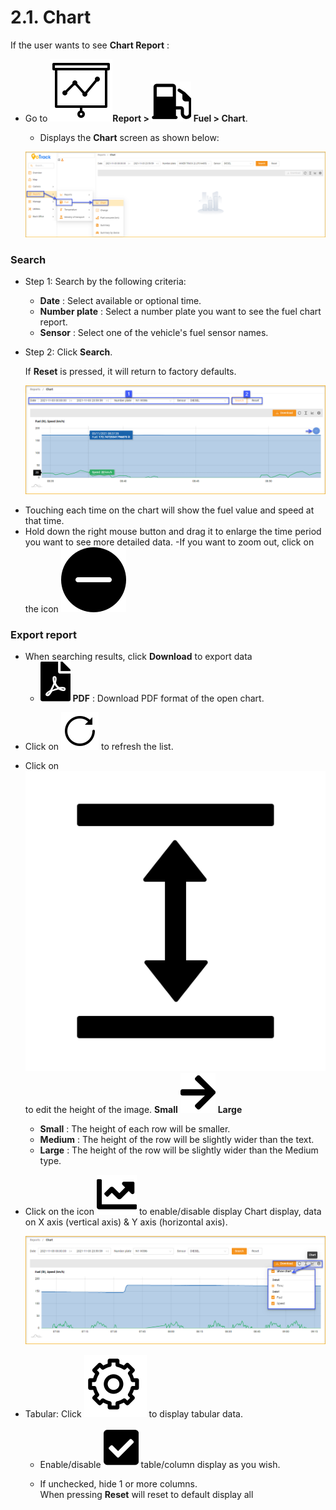 # 2.1. Chart

If the user wants to see **Chart Report** :

* Go to **<span class="icon-left svg-filter-tick">![Ok](/docs/assets/images/web-interface/icon/SVG/dynamic.svg )Report > <span class= "icon-left svg-filter-tick">![Ok](/docs/assets/images/web-interface/icon/SVG/gas-station.svg) Fuel > Chart**.
  
  * Displays the **Chart** screen as shown below:

  <span style="display:block;text-align:left">![Interface Web](/docs/assets/images/web-english/reports/fuel-chart-1.png)

### Search

* Step 1: Search by the following criteria:

    * **Date** : Select available or optional time.
    * **Number plate** : Select a number plate you want to see the fuel chart report.
    * **Sensor** : Select one of the vehicle's fuel sensor names.

* Step 2: Click **Search**.
 
    If **Reset** is pressed, it will return to factory defaults.

    <span style="display:block;text-align:left">![Interface Web](/docs/assets/images/web-english/reports/fuel-chart-search.png)

- Touching each time on the chart will show the fuel value and speed at that time.
- Hold down the right mouse button and drag it to enlarge the time period you want to see more detailed data.
-If you want to zoom out, click on the icon <span class="icon-left svg-filter-blue">![Ok](/docs/assets/images/web-interface/icon/SVG/minus-svgrepo-com.svg)

### Export report
* When searching results, click **Download** to export data
  - <span class="icon-left svg-filter-circlered">![Ok](/docs/assets/images/web-interface/icon/SVG/file-pdf1.svg) **PDF** : Download PDF format of the open chart.

- Click on <span class="icon-left svg-filter-info">![Ok](/docs/assets/images/web-interface/icon/SVG/icons8-reset.svg) to refresh the list.
      
- Click on <span class="icon-left svg-filter-info">![Ok](/docs/assets/images/web-interface/icon/SVG/column-height.svg) to edit the height of the image. **Small** <span class="icon-left svg-filter-serch">![Ok](/docs/assets/images/web-interface/icon/SVG/arrow-right.svg) **Large**

  - **Small** : The height of each row will be smaller.
  - **Medium** : The height of the row will be slightly wider than the text.
  - **Large** : The height of the row will be slightly wider than the Medium type.

- Click on the icon <span class="icon-left svg-filter-info">![Ok](/docs/assets/images/web-interface/icon/SVG/chart-line.svg) to enable/disable display Chart display, data on X axis (vertical axis) & Y axis (horizontal axis).

    <span style="display:block;text-align:left">![Interface Web](/docs/assets/images/web-english/reports/fuel-chart-export.png)

- Tabular: Click <span class="icon-left ">![Ok](/docs/assets/images/web-interface/icon/SVG/icons8-gear.svg) to display tabular data.

    - Enable/disable <span class="icon-left svg-filter-tick">![Ok](/docs/assets/images/web-interface/icon/SVG/check-square1.svg) table/column display as you wish.
    
    - If unchecked, hide 1 or more columns. <br>
    When pressing **Reset** will reset to default display all